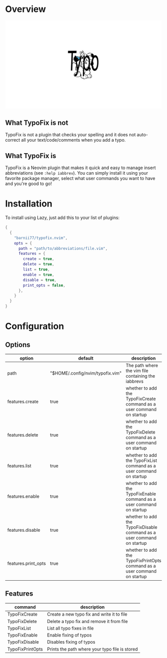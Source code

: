 # Overview
![typofix](docs/typo-ide-fix.png)

## What TypoFix is **not**
TypoFix is not a plugin that checks your spelling and it does not auto-correct all your text/code/comments when you add a typo.

## What TypoFix is
TypoFix is a Neovim plugin that makes it quick and easy to manage insert abbreviations (see `:help iabbrev`).
You can simply install it using your favorite package manager, select what user commands you want to have and you're good to go!

# Installation
To install using Lazy, just add this to your list of plugins:
```lua
{
  {
    "barnii77/typofix.nvim",
    opts = {
      path = "path/to/abbreviations/file.vim",
      features = {
        create = true,
        delete = true,
        list = true,
        enable = true,
        disable = true,
        print_opts = false,
      },
    }
  }
}
```

# Configuration

## Options
| option | default | description |
|--------|---------|-------------|
| path   | "$HOME/.config/nvim/typofix.vim" | The path where the vim file containing the iabbrevs |
| features.create | true | whether to add the TypoFixCreate command as a user command on startup |
| features.delete | true | whether to add the TypoFixDelete command as a user command on startup |
| features.list | true | whether to add the TypoFixList command as a user command on startup |
| features.enable | true | whether to add the TypoFixEnable command as a user command on startup |
| features.disable | true | whether to add the TypoFixDisable command as a user command on startup |
| features.print_opts | true | whether to add the TypoFixPrintOpts command as a user command on startup |

## Features
| command | description |
|---------|-------------|
| TypoFixCreate | Create a new typo fix and write it to file |
| TypoFixDelete | Delete a typo fix and remove it from file |
| TypoFixList | List all typo fixes in file |
| TypoFixEnable | Enable fixing of typos |
| TypoFixDisable | Disables fixing of typos |
| TypoFixPrintOpts | Prints the path where your typo file is stored |
